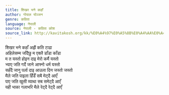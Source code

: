 ```yaml
---
title: शिखर भने कहाँ
author: गोपाल योञ्जन
genre: कविता
language: नेपाली
source: नेपाली - कविता कोश
source_link: http://kavitakosh.org/kk/%E0%A4%97%E0%A5%8B%E0%A4%AA%E0%A4%BE%E0%A4%B2_%E0%A4%AF%E0%A5%8B%E0%A4%9E%E0%A5%8D%E0%A4%9C%E0%A4%A8
---
```


शिखर भने कहाँ अझैं कति टाढा  
अहिलेसम्म जाँदैछु म एक्लै डाँडा काँडा  
म त यस्तो होइन दाइ मेरो कर्मै यस्तो  
भ्याए जति गर्दै जाने आफ्नो धर्म यस्तो  
सहँदै जानु पर्ला दाइ आउला दिन जस्तो जस्तो  
मैले जति पाइला हिँडेँ सबै मेट्दै आएँ  
पाए जति खुसी व्याथा सब समेट्दै आएँ  
यही भाका गलाभरि मैले रेट्दै रेट्दै आएँ
